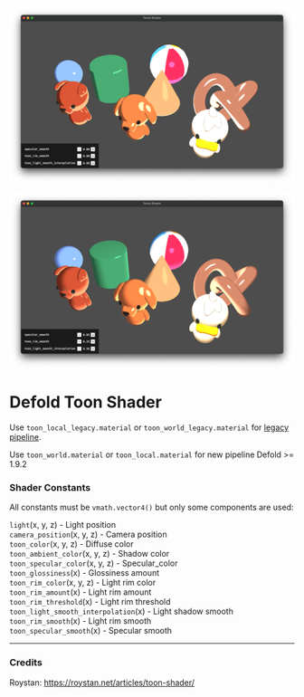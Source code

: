 ![Toon](/.github/defold-toons.png?raw=true)

![Toon](/.github/defold-toons-smooth.png?raw=true)

# Defold Toon Shader

Use `toon_local_legacy.material` or `toon_world_legacy.material` for [legacy pipeline](https://defold.com/manuals/shader/#writing-modern-glsl-shaders).  

Use `toon_world.material` or `toon_local.material` for new pipeline Defold >= 1.9.2 

### Shader Constants

All constants must be `vmath.vector4()` but only some components are used:  


`light`(x, y, z) -  Light position  
`camera_position`(x, y, z) -  Camera position  
`toon_color`(x, y, z)  -  Diffuse color  
`toon_ambient_color`(x, y, z)  -  Shadow color   
`toon_specular_color`(x, y, z) -   Specular_color   
`toon_glossiness`(x)  - Glossiness amount    
`toon_rim_color`(x, y, z)  -  Light rim color   
`toon_rim_amount`(x)  -  Light rim amount   
`toon_rim_threshold`(x)  -  Light rim threshold  
`toon_light_smooth_interpolation`(x)  -  Light shadow  smooth  
`toon_rim_smooth`(x) -  Light rim smooth   
`toon_specular_smooth`(x) -  Specular smooth   

---

### Credits
Roystan: https://roystan.net/articles/toon-shader/  